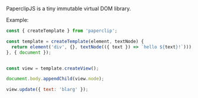 PaperclipJS is a tiny immutable virtual DOM library.

Example:

```javascript
const { createTemplate } from 'paperclip';

const template = createTemplate(element, textNode) {
  return element('div', {}, textNode(({ text }) => `hello ${text}!`)));
}, { document });


const view = template.createView();

document.body.appendChild(view.node);

view.update({ text: 'blarg' });
```
